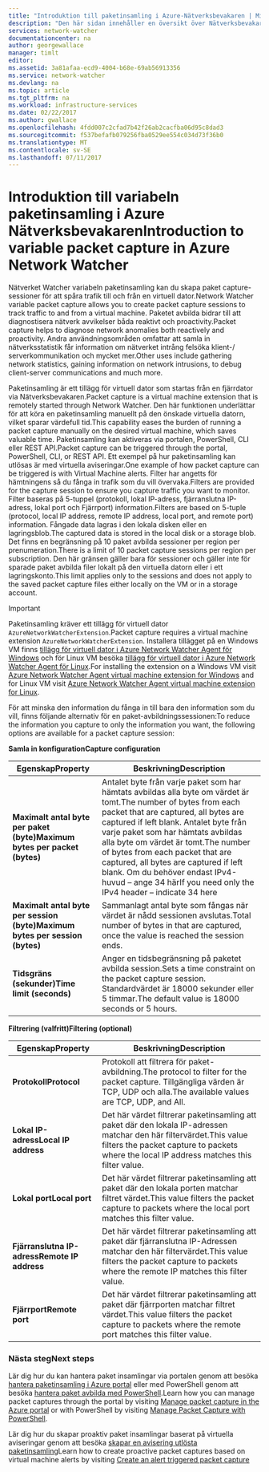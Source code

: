 ```yaml
---
title: "Introduktion till paketinsamling i Azure-Nätverksbevakaren | Microsoft Docs"
description: "Den här sidan innehåller en översikt över Nätverksbevakaren paket avbilda kapaciteten"
services: network-watcher
documentationcenter: na
author: georgewallace
manager: timlt
editor: 
ms.assetid: 3a81afaa-ecd9-4004-b68e-69ab56913356
ms.service: network-watcher
ms.devlang: na
ms.topic: article
ms.tgt_pltfrm: na
ms.workload: infrastructure-services
ms.date: 02/22/2017
ms.author: gwallace
ms.openlocfilehash: 4fdd007c2cfad7b42f26ab2cacfba06d95c8dad3
ms.sourcegitcommit: f537befafb079256fba0529ee554c034d73f36b0
ms.translationtype: MT
ms.contentlocale: sv-SE
ms.lasthandoff: 07/11/2017
---
```

# <a name="introduction-to-variable-packet-capture-in-azure-network-watcher"></a><span data-ttu-id="f398a-103">Introduktion till variabeln paketinsamling i Azure Nätverksbevakaren</span><span class="sxs-lookup"><span data-stu-id="f398a-103">Introduction to variable packet capture in Azure Network Watcher</span></span>

<span data-ttu-id="f398a-104">Nätverket Watcher variabeln paketinsamling kan du skapa paket capture-sessioner för att spåra trafik till och från en virtuell dator.</span><span class="sxs-lookup"><span data-stu-id="f398a-104">Network Watcher variable packet capture allows you to create packet capture sessions to track traffic to and from a virtual machine.</span></span> <span data-ttu-id="f398a-105">Paketet avbilda bidrar till att diagnostisera nätverk avvikelser båda reaktivt och proactivity.</span><span class="sxs-lookup"><span data-stu-id="f398a-105">Packet capture helps to diagnose network anomalies both reactively and proactivity.</span></span> <span data-ttu-id="f398a-106">Andra användningsområden omfattar att samla in nätverksstatistik får information om nätverket intrång felsöka klient-/ serverkommunikation och mycket mer.</span><span class="sxs-lookup"><span data-stu-id="f398a-106">Other uses include gathering network statistics, gaining information on network intrusions, to debug client-server communications and much more.</span></span>

<span data-ttu-id="f398a-107">Paketinsamling är ett tillägg för virtuell dator som startas från en fjärrdator via Nätverksbevakaren.</span><span class="sxs-lookup"><span data-stu-id="f398a-107">Packet capture is a virtual machine extension that is remotely started through Network Watcher.</span></span> <span data-ttu-id="f398a-108">Den här funktionen underlättar för att köra en paketinsamling manuellt på den önskade virtuella datorn, vilket sparar värdefull tid.</span><span class="sxs-lookup"><span data-stu-id="f398a-108">This capability eases the burden of running a packet capture manually on the desired virtual machine, which saves valuable time.</span></span> <span data-ttu-id="f398a-109">Paketinsamling kan aktiveras via portalen, PowerShell, CLI eller REST API.</span><span class="sxs-lookup"><span data-stu-id="f398a-109">Packet capture can be triggered through the portal, PowerShell, CLI, or REST API.</span></span> <span data-ttu-id="f398a-110">Ett exempel på hur paketinsamling kan utlösas är med virtuella aviseringar.</span><span class="sxs-lookup"><span data-stu-id="f398a-110">One example of how packet capture can be triggered is with Virtual Machine alerts.</span></span> <span data-ttu-id="f398a-111">Filter har angetts för hämtningens så du fånga in trafik som du vill övervaka.</span><span class="sxs-lookup"><span data-stu-id="f398a-111">Filters are provided for the capture session to ensure you capture traffic you want to monitor.</span></span> <span data-ttu-id="f398a-112">Filter baseras på 5-tuppel (protokoll, lokal IP-adress, fjärranslutna IP-adress, lokal port och Fjärrport) information.</span><span class="sxs-lookup"><span data-stu-id="f398a-112">Filters are based on 5-tuple (protocol, local IP address, remote IP address, local port, and remote port) information.</span></span> <span data-ttu-id="f398a-113">Fångade data lagras i den lokala disken eller en lagringsblob.</span><span class="sxs-lookup"><span data-stu-id="f398a-113">The captured data is stored in the local disk or a storage blob.</span></span> <span data-ttu-id="f398a-114">Det finns en begränsning på 10 paket avbilda sessioner per region per prenumeration.</span><span class="sxs-lookup"><span data-stu-id="f398a-114">There is a limit of 10 packet capture sessions per region per subscription.</span></span> <span data-ttu-id="f398a-115">Den här gränsen gäller bara för sessioner och gäller inte för sparade paket avbilda filer lokalt på den virtuella datorn eller i ett lagringskonto.</span><span class="sxs-lookup"><span data-stu-id="f398a-115">This limit applies only to the sessions and does not apply to the saved packet capture files either locally on the VM or in a storage account.</span></span>

> [!IMPORTANT]
> <span data-ttu-id="f398a-116">Paketinsamling kräver ett tillägg för virtuell dator `AzureNetworkWatcherExtension`.</span><span class="sxs-lookup"><span data-stu-id="f398a-116">Packet capture requires a virtual machine extension `AzureNetworkWatcherExtension`.</span></span> <span data-ttu-id="f398a-117">Installera tillägget på en Windows VM finns [tillägg för virtuell dator i Azure Network Watcher Agent för Windows](../virtual-machines/windows/extensions-nwa.md) och för Linux VM besöka [tillägg för virtuell dator i Azure Network Watcher Agent för Linux](../virtual-machines/linux/extensions-nwa.md).</span><span class="sxs-lookup"><span data-stu-id="f398a-117">For installing the extension on a Windows VM visit [Azure Network Watcher Agent virtual machine extension for Windows](../virtual-machines/windows/extensions-nwa.md) and for Linux VM visit [Azure Network Watcher Agent virtual machine extension for Linux](../virtual-machines/linux/extensions-nwa.md).</span></span>

<span data-ttu-id="f398a-118">För att minska den information du fånga in till bara den information som du vill, finns följande alternativ för en paket-avbildningssessionen:</span><span class="sxs-lookup"><span data-stu-id="f398a-118">To reduce the information you capture to only the information you want, the following options are available for a packet capture session:</span></span>

<span data-ttu-id="f398a-119">**Samla in konfiguration**</span><span class="sxs-lookup"><span data-stu-id="f398a-119">**Capture configuration**</span></span>

|<span data-ttu-id="f398a-120">Egenskap</span><span class="sxs-lookup"><span data-stu-id="f398a-120">Property</span></span>|<span data-ttu-id="f398a-121">Beskrivning</span><span class="sxs-lookup"><span data-stu-id="f398a-121">Description</span></span>|
|---|---|
|<span data-ttu-id="f398a-122">**Maximalt antal byte per paket (byte)**</span><span class="sxs-lookup"><span data-stu-id="f398a-122">**Maximum bytes per packet (bytes)**</span></span> | <span data-ttu-id="f398a-123">Antalet byte från varje paket som har hämtats avbildas alla byte om värdet är tomt.</span><span class="sxs-lookup"><span data-stu-id="f398a-123">The number of bytes from each packet that are captured, all bytes are captured if left blank.</span></span> <span data-ttu-id="f398a-124">Antalet byte från varje paket som har hämtats avbildas alla byte om värdet är tomt.</span><span class="sxs-lookup"><span data-stu-id="f398a-124">The number of bytes from each packet that are captured, all bytes are captured if left blank.</span></span> <span data-ttu-id="f398a-125">Om du behöver endast IPv4-huvud – ange 34 här</span><span class="sxs-lookup"><span data-stu-id="f398a-125">If you need only the IPv4 header – indicate 34 here</span></span> |
|<span data-ttu-id="f398a-126">**Maximalt antal byte per session (byte)**</span><span class="sxs-lookup"><span data-stu-id="f398a-126">**Maximum bytes per session (bytes)**</span></span> | <span data-ttu-id="f398a-127">Sammanlagt antal byte som fångas när värdet är nådd sessionen avslutas.</span><span class="sxs-lookup"><span data-stu-id="f398a-127">Total number of bytes in that are captured, once the value is reached the session ends.</span></span>|
|<span data-ttu-id="f398a-128">**Tidsgräns (sekunder)**</span><span class="sxs-lookup"><span data-stu-id="f398a-128">**Time limit (seconds)**</span></span> | <span data-ttu-id="f398a-129">Anger en tidsbegränsning på paketet avbilda session.</span><span class="sxs-lookup"><span data-stu-id="f398a-129">Sets a time constraint on the packet capture session.</span></span> <span data-ttu-id="f398a-130">Standardvärdet är 18000 sekunder eller 5 timmar.</span><span class="sxs-lookup"><span data-stu-id="f398a-130">The default value is 18000 seconds or 5 hours.</span></span>|

<span data-ttu-id="f398a-131">**Filtrering (valfritt)**</span><span class="sxs-lookup"><span data-stu-id="f398a-131">**Filtering (optional)**</span></span>

|<span data-ttu-id="f398a-132">Egenskap</span><span class="sxs-lookup"><span data-stu-id="f398a-132">Property</span></span>|<span data-ttu-id="f398a-133">Beskrivning</span><span class="sxs-lookup"><span data-stu-id="f398a-133">Description</span></span>|
|---|---|
|<span data-ttu-id="f398a-134">**Protokoll**</span><span class="sxs-lookup"><span data-stu-id="f398a-134">**Protocol**</span></span> | <span data-ttu-id="f398a-135">Protokoll att filtrera för paket-avbildning.</span><span class="sxs-lookup"><span data-stu-id="f398a-135">The protocol to filter for the packet capture.</span></span> <span data-ttu-id="f398a-136">Tillgängliga värden är TCP, UDP och alla.</span><span class="sxs-lookup"><span data-stu-id="f398a-136">The available values are TCP, UDP, and All.</span></span>|
|<span data-ttu-id="f398a-137">**Lokal IP-adress**</span><span class="sxs-lookup"><span data-stu-id="f398a-137">**Local IP address**</span></span> | <span data-ttu-id="f398a-138">Det här värdet filtrerar paketinsamling att paket där den lokala IP-adressen matchar den här filtervärdet.</span><span class="sxs-lookup"><span data-stu-id="f398a-138">This value filters the packet capture to packets where the local IP address matches this filter value.</span></span>|
|<span data-ttu-id="f398a-139">**Lokal port**</span><span class="sxs-lookup"><span data-stu-id="f398a-139">**Local port**</span></span> | <span data-ttu-id="f398a-140">Det här värdet filtrerar paketinsamling att paket där den lokala porten matchar filtret värdet.</span><span class="sxs-lookup"><span data-stu-id="f398a-140">This value filters the packet capture to packets where the local port matches this filter value.</span></span>|
|<span data-ttu-id="f398a-141">**Fjärranslutna IP-adress**</span><span class="sxs-lookup"><span data-stu-id="f398a-141">**Remote IP address**</span></span> | <span data-ttu-id="f398a-142">Det här värdet filtrerar paketinsamling att paket där fjärranslutna IP-Adressen matchar den här filtervärdet.</span><span class="sxs-lookup"><span data-stu-id="f398a-142">This value filters the packet capture to packets where the remote IP matches this filter value.</span></span>|
|<span data-ttu-id="f398a-143">**Fjärrport**</span><span class="sxs-lookup"><span data-stu-id="f398a-143">**Remote port**</span></span> | <span data-ttu-id="f398a-144">Det här värdet filtrerar paketinsamling att paket där fjärrporten matchar filtret värdet.</span><span class="sxs-lookup"><span data-stu-id="f398a-144">This value filters the packet capture to packets where the remote port matches this filter value.</span></span>|

### <a name="next-steps"></a><span data-ttu-id="f398a-145">Nästa steg</span><span class="sxs-lookup"><span data-stu-id="f398a-145">Next steps</span></span>

<span data-ttu-id="f398a-146">Lär dig hur du kan hantera paket insamlingar via portalen genom att besöka [hantera paketinsamling i Azure portal](network-watcher-packet-capture-manage-portal.md) eller med PowerShell genom att besöka [hantera paket avbilda med PowerShell](network-watcher-packet-capture-manage-powershell.md).</span><span class="sxs-lookup"><span data-stu-id="f398a-146">Learn how you can manage packet captures through the portal by visiting [Manage packet capture in the Azure portal](network-watcher-packet-capture-manage-portal.md) or with PowerShell by visiting [Manage Packet Capture with PowerShell](network-watcher-packet-capture-manage-powershell.md).</span></span>

<span data-ttu-id="f398a-147">Lär dig hur du skapar proaktiv paket insamlingar baserat på virtuella aviseringar genom att besöka [skapar en avisering utlösta paketinsamling](network-watcher-alert-triggered-packet-capture.md)</span><span class="sxs-lookup"><span data-stu-id="f398a-147">Learn how to create proactive packet captures based on virtual machine alerts by visiting [Create an alert triggered packet capture](network-watcher-alert-triggered-packet-capture.md)</span></span>

<!--Image references-->
[1]: ./media/network-watcher-packet-capture-overview/figure1.png













